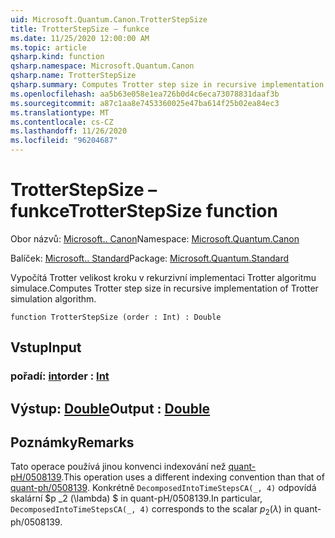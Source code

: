```yaml
---
uid: Microsoft.Quantum.Canon.TrotterStepSize
title: TrotterStepSize – funkce
ms.date: 11/25/2020 12:00:00 AM
ms.topic: article
qsharp.kind: function
qsharp.namespace: Microsoft.Quantum.Canon
qsharp.name: TrotterStepSize
qsharp.summary: Computes Trotter step size in recursive implementation of Trotter simulation algorithm.
ms.openlocfilehash: aa5b63e058e1ea726b0d4c6eca73078831daaf3b
ms.sourcegitcommit: a87c1aa8e7453360025e47ba614f25b02ea84ec3
ms.translationtype: MT
ms.contentlocale: cs-CZ
ms.lasthandoff: 11/26/2020
ms.locfileid: "96204687"
---
```

# <a name="trotterstepsize-function"></a><span data-ttu-id="2ef41-102">TrotterStepSize – funkce</span><span class="sxs-lookup"><span data-stu-id="2ef41-102">TrotterStepSize function</span></span>

<span data-ttu-id="2ef41-103">Obor názvů: [Microsoft.. Canon](xref:Microsoft.Quantum.Canon)</span><span class="sxs-lookup"><span data-stu-id="2ef41-103">Namespace: [Microsoft.Quantum.Canon](xref:Microsoft.Quantum.Canon)</span></span>

<span data-ttu-id="2ef41-104">Balíček: [Microsoft.. Standard](https://nuget.org/packages/Microsoft.Quantum.Standard)</span><span class="sxs-lookup"><span data-stu-id="2ef41-104">Package: [Microsoft.Quantum.Standard](https://nuget.org/packages/Microsoft.Quantum.Standard)</span></span>


<span data-ttu-id="2ef41-105">Vypočítá Trotter velikost kroku v rekurzivní implementaci Trotter algoritmu simulace.</span><span class="sxs-lookup"><span data-stu-id="2ef41-105">Computes Trotter step size in recursive implementation of Trotter simulation algorithm.</span></span>

```qsharp
function TrotterStepSize (order : Int) : Double
```


## <a name="input"></a><span data-ttu-id="2ef41-106">Vstup</span><span class="sxs-lookup"><span data-stu-id="2ef41-106">Input</span></span>

### <a name="order--int"></a><span data-ttu-id="2ef41-107">pořadí: [int](xref:microsoft.quantum.lang-ref.int)</span><span class="sxs-lookup"><span data-stu-id="2ef41-107">order : [Int](xref:microsoft.quantum.lang-ref.int)</span></span>





## <a name="output--double"></a><span data-ttu-id="2ef41-108">Výstup: [Double](xref:microsoft.quantum.lang-ref.double)</span><span class="sxs-lookup"><span data-stu-id="2ef41-108">Output : [Double](xref:microsoft.quantum.lang-ref.double)</span></span>



## <a name="remarks"></a><span data-ttu-id="2ef41-109">Poznámky</span><span class="sxs-lookup"><span data-stu-id="2ef41-109">Remarks</span></span>

<span data-ttu-id="2ef41-110">Tato operace používá jinou konvenci indexování než [quant-pH/0508139](https://arxiv.org/abs/quant-ph/0508139).</span><span class="sxs-lookup"><span data-stu-id="2ef41-110">This operation uses a different indexing convention than that of [quant-ph/0508139](https://arxiv.org/abs/quant-ph/0508139).</span></span> <span data-ttu-id="2ef41-111">Konkrétně `DecomposedIntoTimeStepsCA(_, 4)` odpovídá skalární $p _2 (\lambda) $ in quant-pH/0508139.</span><span class="sxs-lookup"><span data-stu-id="2ef41-111">In particular, `DecomposedIntoTimeStepsCA(_, 4)` corresponds to the scalar $p_2(\lambda)$ in quant-ph/0508139.</span></span>